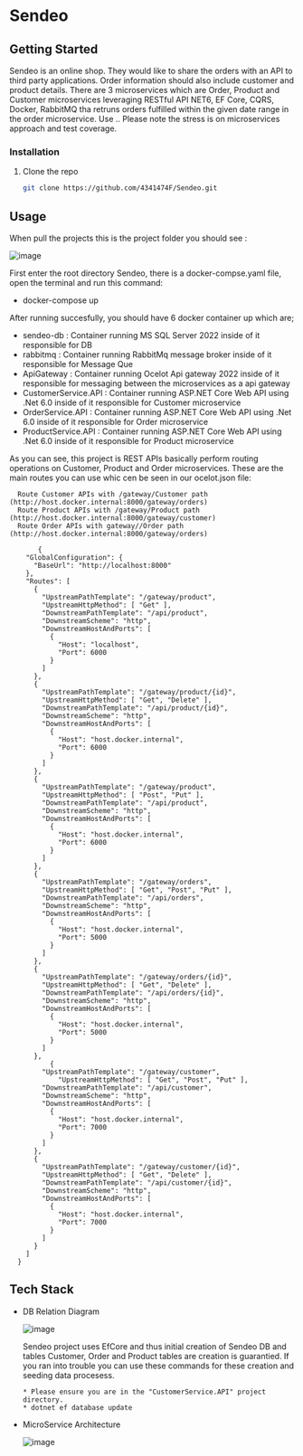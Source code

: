 # Sendeo

## Getting Started

Sendeo is an online shop. They would like to share the orders with an API to third party applications. Order information should also include customer and product details. There are 3 microservices which are Order, Product and Customer microservices leveraging RESTful API NET6, EF Core, CQRS, Docker, RabbitMQ tha retruns orders fulfilled within the given date range in the order microservice. Use .. Please note the stress is on microservices approach and test coverage.

### Installation

1. Clone the repo
   ```sh
   git clone https://github.com/4341474F/Sendeo.git
   ```
## Usage

When pull the projects this is the project folder you should see :

![image](https://user-images.githubusercontent.com/19145921/210164814-77e336be-7481-4c6f-8726-a84d5b7850dd.png)

First enter the root directory Sendeo, there is a docker-compse.yaml file, open the terminal and run this command:
  
  * docker-compose up
  
 After running succesfully, you should have 6 docker container up which are;
  * sendeo-db           : Container running MS SQL Server 2022 inside of it responsible for DB
  * rabbitmq            : Container running RabbitMq message broker inside of it responsible for Message Que
  * ApiGateway          : Container running Ocelot Api gateway 2022 inside of it responsible for messaging between the microservices as a api gateway
  * CustomerService.API : Container running ASP.NET Core Web API using .Net 6.0 inside of it responsible for Customer microservice
  * OrderService.API    : Container running ASP.NET Core Web API using .Net 6.0 inside of it responsible for Order microservice
  * ProductService.API  : Container running ASP.NET Core Web API using .Net 6.0 inside of it responsible for Product microservice

   As you can see, this project is REST APIs basically perform routing operations on Customer, Product and Order microservices.
   These are the main routes you can use whic cen be seen in our ocelot.json file:
      
      Route Customer APIs with /gateway/Customer path (http://host.docker.internal:8000/gateway/orders)
      Route Product APIs with /gateway/Product path (http://host.docker.internal:8000/gateway/customer)
      Route Order APIs with gateway//Order path (http://host.docker.internal:8000/gateway/orders)

           {
        "GlobalConfiguration": {
          "BaseUrl": "http://localhost:8000"
        },
        "Routes": [
          {
            "UpstreamPathTemplate": "/gateway/product",
            "UpstreamHttpMethod": [ "Get" ],
            "DownstreamPathTemplate": "/api/product",
            "DownstreamScheme": "http",
            "DownstreamHostAndPorts": [
              {
                "Host": "localhost",
                "Port": 6000
              }
            ]
          },
          {
            "UpstreamPathTemplate": "/gateway/product/{id}",
            "UpstreamHttpMethod": [ "Get", "Delete" ],
            "DownstreamPathTemplate": "/api/product/{id}",
            "DownstreamScheme": "http",
            "DownstreamHostAndPorts": [
              {
                "Host": "host.docker.internal",
                "Port": 6000
              }
            ]
          },
          {
            "UpstreamPathTemplate": "/gateway/product",
            "UpstreamHttpMethod": [ "Post", "Put" ],
            "DownstreamPathTemplate": "/api/product",
            "DownstreamScheme": "http",
            "DownstreamHostAndPorts": [
              {
                "Host": "host.docker.internal",
                "Port": 6000
              }
            ]
          },
          {
            "UpstreamPathTemplate": "/gateway/orders",
            "UpstreamHttpMethod": [ "Get", "Post", "Put" ],
            "DownstreamPathTemplate": "/api/orders",
            "DownstreamScheme": "http",
            "DownstreamHostAndPorts": [
              {
                "Host": "host.docker.internal",
                "Port": 5000
              }
            ]
          },
          {
            "UpstreamPathTemplate": "/gateway/orders/{id}",
            "UpstreamHttpMethod": [ "Get", "Delete" ],
            "DownstreamPathTemplate": "/api/orders/{id}",
            "DownstreamScheme": "http",
            "DownstreamHostAndPorts": [
              {
                "Host": "host.docker.internal",
                "Port": 5000
              }
            ]
          },
              {
            "UpstreamPathTemplate": "/gateway/customer",
                "UpstreamHttpMethod": [ "Get", "Post", "Put" ],
            "DownstreamPathTemplate": "/api/customer",
            "DownstreamScheme": "http",
            "DownstreamHostAndPorts": [
              {
                "Host": "host.docker.internal",
                "Port": 7000
              }
            ]
          },
          {
            "UpstreamPathTemplate": "/gateway/customer/{id}",
            "UpstreamHttpMethod": [ "Get", "Delete" ],
            "DownstreamPathTemplate": "/api/customer/{id}",
            "DownstreamScheme": "http",
            "DownstreamHostAndPorts": [
              {
                "Host": "host.docker.internal",
                "Port": 7000
              }
            ]
          }
        ]
      }


## Tech Stack

* DB Relation Diagram

   ![image](https://user-images.githubusercontent.com/19145921/210183434-f573cb23-93cf-4bcf-9c74-2817e04eba5e.png)
   
   Sendeo project uses EfCore and thus initial creation of Sendeo DB and tables Customer, Order and Product tables are creation is guarantied. If you ran into trouble you can use these commands for these creation and seeding data procesess.
   
      * Please ensure you are in the "CustomerService.API" project directory.
      * dotnet ef database update

* MicroService Architecture
   
   ![image](https://user-images.githubusercontent.com/19145921/210165120-c0480835-04ba-4ded-b280-0646b48511c7.png)
   
   
   
